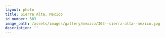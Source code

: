 ```yaml
---
layout: photo
title: Sierra Alta, Mexico
id_number: 303
image_path: /assets/images/gallery/mexico/303--sierra-alta--mexico.jpg
description: ''
---
```

